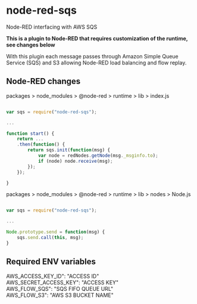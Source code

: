 # node-red-sqs

Node-RED interfacing with AWS SQS

**This is a plugin to Node-RED that requires customization of the runtime, see changes below**

With this plugin each message passes through Amazon Simple Queue Service (SQS) and S3 allowing Node-RED load balancing and flow replay. 

## Node-RED changes

packages > node_modules > @node-red > runtime > lib > index.js

```javascript

var sqs = require("node-red-sqs");

...

function start() {
    return ...
    .then(function() {
        return sqs.init(function(msg) {
            var node = redNodes.getNode(msg._msginfo.to);
            if (node) node.receive(msg);
        });
    });

}

```

packages > node_modules > @node-red > runtime > lib > nodes > Node.js

```javascript

var sqs = require("node-red-sqs");

...

Node.prototype.send = function(msg) {   
    sqs.send.call(this, msg);
}

```

## Required ENV variables

AWS_ACCESS_KEY_ID": "ACCESS ID"\
AWS_SECRET_ACCESS_KEY": "ACCESS KEY"\
AWS_FLOW_SQS": "SQS FIFO QUEUE URL"\
AWS_FLOW_S3": "AWS S3 BUCKET NAME"

